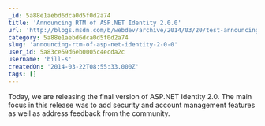 ```yaml
---
_id: 5a88e1aebd6dca0d5f0d2a74
title: 'Announcing RTM of ASP.NET Identity 2.0.0'
url: 'http://blogs.msdn.com/b/webdev/archive/2014/03/20/test-announcing-rtm-of-asp-net-identity-2-0-0.aspx'
category: 5a88e1aebd6dca0d5f0d2a74
slug: 'announcing-rtm-of-asp-net-identity-2-0-0'
user_id: 5a83ce59d6eb0005c4ecda2c
username: 'bill-s'
createdOn: '2014-03-22T08:55:33.000Z'
tags: []
---
```


Today, we are releasing the final version of ASP.NET Identity 2.0. The main focus in this release was to add security and account management features as well as address feedback from the community.
